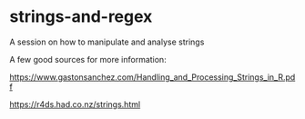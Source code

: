# strings-and-regex
A session on how to manipulate and analyse strings

A few good sources for more information:

https://www.gastonsanchez.com/Handling_and_Processing_Strings_in_R.pdf

https://r4ds.had.co.nz/strings.html

